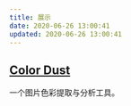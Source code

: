```yaml
---
title: 展示
date: 2020-06-26 13:00:41
updated: 2020-06-26 13:00:41
---
```


## [Color Dust](/slides/color-dust.html)

一个图片色彩提取与分析工具。
